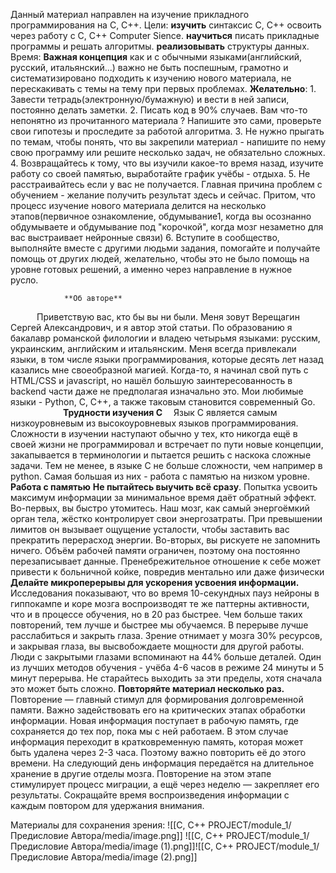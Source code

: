 Данный материал направлен на изучение прикладного программирования на С, C++.
Цели:
	**изучить** синтаксис С, C++
			освоить через работу с С, С++ Сomputer Sience.
	**научиться** писать прикладные программы и решать алгоритмы.
	**реализовывать** структуры данных.
Время:
	**Важная концепция** как и с обычными языками(английский, русский, итальянский...) важно не быть поспешным, грамотно и систематизировано подходить к изучению нового материала, не перескакивать с темы на тему при первых проблемах.
	**Желательно**: 
		1. Завести тетрадь(электронную/бумажную) и вести в ней записи, постоянно делать заметки.
		2. Писать код в 90% случаев. Вам что-то непонятно из прочитанного материала ? Напишите это сами, проверьте свои гипотезы и проследите за работой алгоритма.
		3. Не нужно прыгать по темам, чтобы понять, что вы закрепили материал - напишите по нему свою программу или решите несколько задач, не обязательно сложных.
		4. Возвращайтесь к тому, что вы изучили какое-то время назад, изучите работу со своей памятью, выработайте график учёбы - отдыха.
		5. Не расстраивайтесь если у вас не получается. Главная причина проблем с обучением - желание получить результат здесь и сейчас. Притом, что процесс изучение нового материала делится на несколько этапов(первичное ознакомление, обдумывание1, когда вы осознанно обдумываете и обдумывание под "корочкой", когда мозг незаметно для вас выстраивает нейронные связи) 
		6. Вступите в сообщество, выполняйте вместе с другими людьми задания, помогайте и получайте помощь от других людей, желательно, чтобы это не было помощь на уровне готовых решений, а именно через направление в нужное русло.                       
	
				**Об авторе**

   Приветствую вас, кто бы вы ни были. Меня зовут Верещагин Сергей Александрович, и я автор этой статьи. По образованию я бакалавр романской филологии и владею четырьмя языками: русским, украинским, английским и итальянским. Меня всегда привлекали языки, в том числе языки программирования, которые десять лет назад казались мне своеобразной магией. Когда-то, я начинал свой путь с HTML/CSS и javascript, но нашёл большую заинтересованность в backend части даже не предполагая изначально это. Мои любимые языки - Python, C,  C++, а также таковым становится современный Go.
	      **Трудности изучения С**
	 Язык С является самым низкоуровневым из высокоуровневых языков программирования. Сложности в изучении наступают обычно у тех, кто никогда ещё в своей жизни не программировал и встречает по пути новые концепции, закапывается в терминологии и пытается решить с наскока сложные задачи. Тем не менее, в языке С не больше сложности, чем например в python. Самая большая из них - работа с памятью на низком уровне.
				**Работа с памятью**
	**Не пытайтесь выучить всё сразу**. Попытка усвоить максимум информации за минимальное время даёт обратный эффект. Во-первых, вы быстро утомитесь. Наш мозг, как самый энергоёмкий орган тела, жёстко контролирует свои энергозатраты. При превышении лимитов он вызывает ощущение усталости, чтобы заставить вас прекратить перерасход энергии. Во-вторых, вы рискуете не запомнить ничего. Объём рабочей памяти ограничен, поэтому она постоянно перезаписывает данные. Пренебрежительное отношение к себе может привести к больничной койке, повредив ментально или даже физически
	**Делайте микроперерывы для ускорения усвоения информации.** Исследования показывают, что во время 10-секундных пауз нейроны в гиппокампе и коре мозга воспроизводят те же паттерны активности, что и в процессе обучения, но в 20 раз быстрее. Чем больше таких повторений, тем лучше и быстрее мы обучаемся. В перерыве лучше расслабиться и закрыть глаза. Зрение отнимает у мозга 30% ресурсов, и закрывая глаза, вы высвобождаете мощности для другой работы. Люди с закрытыми глазами вспоминают на 44% больше деталей. Один из лучших методов обучения - учёба 4-6 часов в режиме 24 минуты и 5 минут перерыва. Не старайтесь выходить за эти пределы, хотя сначала это может быть сложно.
	**Повторяйте материал несколько раз.** Повторение — главный стимул для формирования долговременной памяти. Важно задействовать его на критических этапах обработки информации. Новая информация поступает в рабочую память, где сохраняется до тех пор, пока мы с ней работаем. В этом случае информация переходит в кратковременную память, которая может быть удалена через 2-3 часа. Поэтому важно повторить её до этого времени. На следующий день информация передаётся на длительное хранение в другие отделы мозга. Повторение на этом этапе стимулирует процесс миграции, а ещё через неделю — закрепляет его результаты. Сокращайте время воспроизведения информации с каждым повтором для удержания внимания.

Материалы для сохранения зрения:
![[C, C++ PROJECT/module_1/Предисловие Автора/media/image.png]] ![[C, C++ PROJECT/module_1/Предисловие Автора/media/image (1).png]]![[C, C++ PROJECT/module_1/Предисловие Автора/media/image (2).png]]